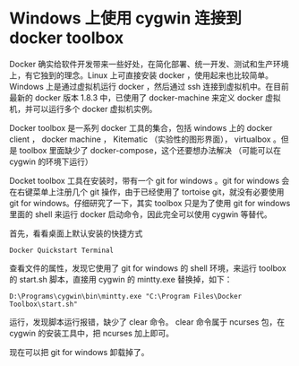 # Windows 上使用 cygwin 连接到 docker toolbox #

Docker 确实给软件开发带来一些好处，在简化部署、统一开发、测试和生产环境上，有它独到的理念。Linux 上可直接安装 docker ，使用起来也比较简单。 Windows 上是通过虚拟机运行 docker ，然后通过 ssh 连接到虚拟机中。在目前最新的 docker 版本 1.8.3 中，已使用了 docker-machine 来定义 docker 虚拟机，并可以运行多个 docker 虚拟机实例。

Docker toolbox 是一系列 docker 工具的集合，包括 windows 上的 docker client ， docker machine ， Kitematic （实验性的图形界面）， virtualbox 。但是 toolbox 里面缺少了 docker-compose，这个还要想办法解决 （可能可以在 cygwin 的环境下运行）

Docket toolbox 工具在安装时，带有一个 git for windows 。git for windows 会在右键菜单上注册几个 git 操作，由于已经使用了 tortoise git，就没有必要使用 git for windows。仔细研究了一下，其实 toolbox 只是为了使用 git for windows 里面的 shell 来运行 docker 启动命令，因此完全可以使用 cygwin 等替代。

首先，看看桌面上默认安装的快捷方式

	Docker Quickstart Terminal

查看文件的属性，发现它使用了 git for windows 的 shell 环境，来运行 toolbox 的 start.sh 脚本，直接用 cygwin 的 mintty.exe 替换掉，如下：

	D:\Programs\cygwin\bin\mintty.exe "C:\Program Files\Docker Toolbox\start.sh"

运行，发现脚本运行报错，缺少了 clear 命令。 clear 命令属于 ncurses 包，在 cygwin 的安装工具中，把 ncurses 加上即可。

现在可以把 git for windows 卸载掉了。